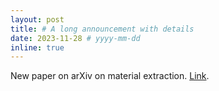 ```yaml
---
layout: post
title: # A long announcement with details
date: 2023-11-28 # yyyy-mm-dd
inline: true
---
```


New paper on arXiv on material extraction. [Link](https://arxiv.org/abs/2311.17060).
